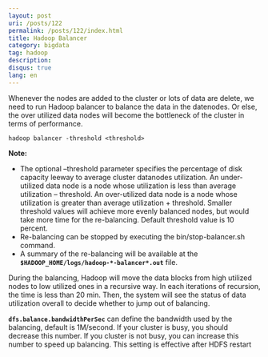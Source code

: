 ```yaml
---
layout: post
uri: /posts/122
permalink: /posts/122/index.html
title: Hadoop Balancer
category: bigdata
tag: hadoop
description: 
disqus: true 
lang: en
---
```

Whenever the nodes are added to the cluster or lots of data are delete, we need to run Hadoop balancer to balance the data in the datenodes. Or else, the over utilized data nodes will become the bottleneck of the cluster in terms of performance.

    hadoop balancer -threshold <threshold>

__Note:__

* The optional –threshold parameter specifies the percentage of disk capacity leeway to average cluster datanodes utilization. An under-utilized data node is a node whose utilization is less than average utilization – threshold. An over-utilized data node is a node whose utilization is greater than average utilization + threshold. Smaller threshold values will achieve more evenly balanced nodes, but would take more time for the re-balancing. Default threshold value is 10 percent.
* Re-balancing can be stopped by executing the bin/stop-balancer.sh command.
* A summary of the re-balancing will be available at the __`$HADOOP_HOME/logs/hadoop-*-balancer*.out`__ file. 

During the balancing, Hadoop will move the data blocks from high utilized nodes to low utilized ones in a recursive way. In each iterations of recursion, the time is less than 20 min. Then, the system will see the status of data utilization overall to decide whether to jump out of balancing.

__`dfs.balance.bandwidthPerSec`__ can define the bandwidth used by the balancing, default is 1M/second. If your cluster is busy, you should decrease this number. If you cluster is not busy, you can increase this number to speed up balancing. This setting is effective after HDFS restart

